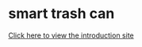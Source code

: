 # smart trash can
[Click here to view the introduction site](https://smart-trash-can.github.io.git)
